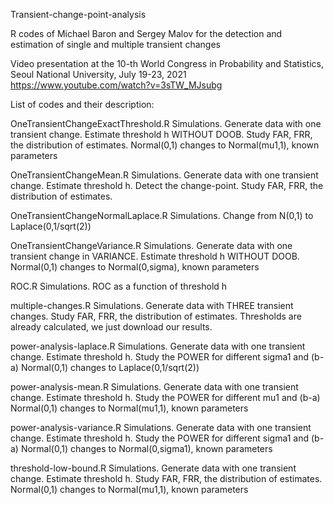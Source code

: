Transient-change-point-analysis

R codes of Michael Baron and Sergey Malov for the detection and estimation of single and multiple transient changes

Video presentation at the 10-th World Congress in Probability and Statistics, Seoul National University, July 19-23, 2021
https://www.youtube.com/watch?v=3sTW_MJsubg


List of codes and their description:

OneTransientChangeExactThreshold.R
 Simulations. Generate data with one transient change.
 Estimate threshold h WITHOUT DOOB.
 Study FAR, FRR, the distribution of estimates.
 Normal(0,1) changes to Normal(mu1,1), known parameters

OneTransientChangeMean.R
 Simulations. Generate data with one transient change.
 Estimate threshold h. Detect the change-point. 
 Study FAR, FRR, the distribution of estimates.

OneTransientChangeNormalLaplace.R
 Simulations. Change from N(0,1) to Laplace(0,1/sqrt(2))

OneTransientChangeVariance.R
 Simulations. Generate data with one transient change in VARIANCE.
 Estimate threshold h WITHOUT DOOB.
 Normal(0,1) changes to Normal(0,sigma), known parameters

ROC.R
 Simulations. ROC as a function of threshold h

multiple-changes.R
 Simulations. Generate data with THREE transient changes. 
 Study FAR, FRR, the distribution of estimates.
 Thresholds are already calculated, we just download our results.

power-analysis-laplace.R
 Simulations. Generate data with one transient change.
 Estimate threshold h.
 Study the POWER for different sigma1 and (b-a)
 Normal(0,1) changes to Laplace(0,1/sqrt(2))

power-analysis-mean.R
 Simulations. Generate data with one transient change.
 Estimate threshold h.
 Study the POWER for different mu1 and (b-a)
 Normal(0,1) changes to Normal(mu1,1), known parameters

power-analysis-variance.R
 Simulations. Generate data with one transient change.
 Estimate threshold h.
 Study the POWER for different sigma1 and (b-a)
 Normal(0,1) changes to Normal(0,sigma1), known parameters

threshold-low-bound.R
 Simulations. Generate data with one transient change.
 Estimate threshold h.
 Study FAR, FRR, the distribution of estimates.
 Normal(0,1) changes to Normal(mu1,1), known parameters
